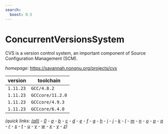 ```yaml
---
search:
  boost: 0.5
---
```

# ConcurrentVersionsSystem

CVS is a version control system, an important component of  Source Configuration Management (SCM).

*homepage*: <https://savannah.nongnu.org/projects/cvs>

version | toolchain
--------|----------
``1.11.23`` | ``GCC/4.8.2``
``1.11.23`` | ``GCCcore/11.2.0``
``1.11.23`` | ``GCCcore/4.9.3``
``1.11.23`` | ``GCCcore/6.4.0``


*(quick links: [(all)](../index.md) - [0](../0/index.md) - [a](../a/index.md) - [b](../b/index.md) - [c](../c/index.md) - [d](../d/index.md) - [e](../e/index.md) - [f](../f/index.md) - [g](../g/index.md) - [h](../h/index.md) - [i](../i/index.md) - [j](../j/index.md) - [k](../k/index.md) - [l](../l/index.md) - [m](../m/index.md) - [n](../n/index.md) - [o](../o/index.md) - [p](../p/index.md) - [q](../q/index.md) - [r](../r/index.md) - [s](../s/index.md) - [t](../t/index.md) - [u](../u/index.md) - [v](../v/index.md) - [w](../w/index.md) - [x](../x/index.md) - [y](../y/index.md) - [z](../z/index.md))*

